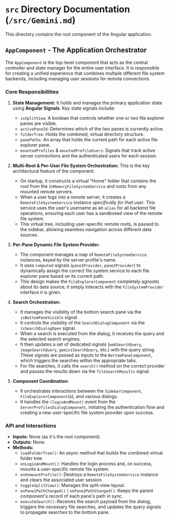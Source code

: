 # `src` Directory Documentation (`/src/Gemini.md`)

This directory contains the root component of the Angular application.

## `AppComponent` - The Application Orchestrator

The `AppComponent` is the top-level component that acts as the central controller and state manager for the entire user interface. It is responsible for creating a unified experience that combines multiple different file system backends, including managing user sessions for remote connections.

### Core Responsibilities

1.  **State Management:** It holds and manages the primary application state using **Angular Signals**. Key state signals include:
    -   `isSplitView`: A boolean that controls whether one or two file explorer panes are visible.
    -   `activePaneId`: Determines which of the two panes is currently active.
    -   `folderTree`: Holds the combined, virtual directory structure.
    -   `panePaths`: An array that holds the current path for each active file explorer pane.
    -   `mountedProfiles` & `mountedProfileUsers`: Signals that track active server connections and the authenticated users for each session.

2.  **Multi-Root & Per-User File System Orchestration:** This is the key architectural feature of the component.
    -   On startup, it constructs a virtual "Home" folder that contains the root from the `InMemoryFileSystemService` and roots from any mounted remote servers.
    -   When a user logs into a remote server, it creates a `RemoteFileSystemService` instance *specifically for that user*. This service uses the user's username as an `alias` for all backend file operations, ensuring each user has a sandboxed view of the remote file system.
    -   This virtual tree, including user-specific remote roots, is passed to the sidebar, allowing seamless navigation across different data sources.

3.  **Per-Pane Dynamic File System Provider:**
    -   The component manages a map of `RemoteFileSystemService` instances, keyed by the server profile's name.
    -   It uses `computed` signals (`pane1Provider`, `pane2Provider`) to dynamically assign the correct file system service to each file explorer pane based on its current path.
    -   This design makes the `FileExplorerComponent` completely agnostic about its data source; it simply interacts with the `FileSystemProvider` interface it is given.

4.  **Search Orchestration:**
    - It manages the visibility of the bottom search pane via the `isBottomPaneVisible` signal.
    - It controls the visibility of the `SearchDialogComponent` via the `isSearchDialogOpen` signal.
    - When a search is executed from the dialog, it receives the query and the selected search engines.
    - It then updates a set of dedicated signals (`webSearchQuery`, `imageSearchQuery`, `geminiSearchQuery`, etc.) with the query string. These signals are passed as inputs to the `BottomPaneComponent`, which triggers the searches within the appropriate tabs.
    - For file searches, it calls the `search()` method on the correct provider and passes the results down via the `fileSearchResults` signal.

5.  **Component Coordination:**
    -   It orchestrates interactions between the `SidebarComponent`, `FileExplorerComponent`(s), and various dialogs.
    -   It handles the `(loginAndMount)` event from the `ServerProfilesDialogComponent`, initiating the authentication flow and creating a new user-specific file system provider upon success.

### API and Interactions

-   **Inputs:** None (as it's the root component).
-   **Outputs:** None.
-   **Methods:**
    -   `loadFolderTree()`: An async method that builds the combined virtual folder tree.
    -   `onLoginAndMount()`: Handles the login process and, on success, mounts a user-specific remote file system.
    -   `onUnmountProfile()`: Destroys a `RemoteFileSystemService` instance and clears the associated user session.
    -   `toggleSplitView()`: Manages the split-view layout.
    -   `onPane1PathChanged()` / `onPane2PathChanged()`: Keeps the parent component's record of each pane's path in sync.
    -   `executeSearch()`: Receives the search payload from the dialog, triggers the necessary file searches, and updates the query signals to propagate searches to the bottom pane.
